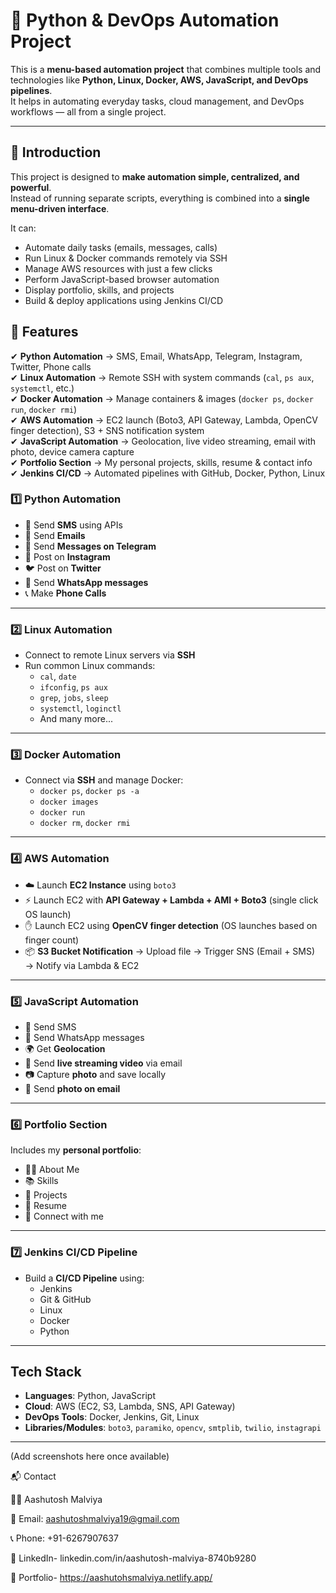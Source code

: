 # 🚀 Python & DevOps Automation Project

This is a **menu-based automation project** that combines multiple tools and technologies like **Python, Linux, Docker, AWS, JavaScript, and DevOps pipelines**.  
It helps in automating everyday tasks, cloud management, and DevOps workflows — all from a single project.

---

## 📖 Introduction
This project is designed to **make automation simple, centralized, and powerful**.  
Instead of running separate scripts, everything is combined into a **single menu-driven interface**.  

It can:  
- Automate daily tasks (emails, messages, calls)  
- Run Linux & Docker commands remotely via SSH  
- Manage AWS resources with just a few clicks  
- Perform JavaScript-based browser automation  
- Display portfolio, skills, and projects  
- Build & deploy applications using Jenkins CI/CD

  
## 📂 Features
✔ **Python Automation** → SMS, Email, WhatsApp, Telegram, Instagram, Twitter, Phone calls  
✔ **Linux Automation** → Remote SSH with system commands (`cal`, `ps aux`, `systemctl`, etc.)  
✔ **Docker Automation** → Manage containers & images (`docker ps`, `docker run`, `docker rmi`)  
✔ **AWS Automation** → EC2 launch (Boto3, API Gateway, Lambda, OpenCV finger detection), S3 + SNS notification system  
✔ **JavaScript Automation** → Geolocation, live video streaming, email with photo, device camera capture  
✔ **Portfolio Section** → My personal projects, skills, resume & contact info  
✔ **Jenkins CI/CD** → Automated pipelines with GitHub, Docker, Python, Linux  

### 1️⃣ Python Automation
- 📩 Send **SMS** using APIs  
- 📧 Send **Emails**  
- 💬 Send **Messages on Telegram**  
- 📸 Post on **Instagram**  
- 🐦 Post on **Twitter**  
- 📱 Send **WhatsApp messages**  
- 📞 Make **Phone Calls**

---

### 2️⃣ Linux Automation
- Connect to remote Linux servers via **SSH**  
- Run common Linux commands:  
  - `cal`, `date`  
  - `ifconfig`, `ps aux`  
  - `grep`, `jobs`, `sleep`  
  - `systemctl`, `loginctl`  
  - And many more...

---

### 3️⃣ Docker Automation
- Connect via **SSH** and manage Docker:  
  - `docker ps`, `docker ps -a`  
  - `docker images`  
  - `docker run`  
  - `docker rm`, `docker rmi`

---

### 4️⃣ AWS Automation
- ☁️ Launch **EC2 Instance** using `boto3`  
- ⚡ Launch EC2 with **API Gateway + Lambda + AMI + Boto3** (single click OS launch)  
- ✋ Launch EC2 using **OpenCV finger detection** (OS launches based on finger count)  
- 📦 **S3 Bucket Notification** → Upload file → Trigger SNS (Email + SMS) → Notify via Lambda & EC2  

---

### 5️⃣ JavaScript Automation
- 📩 Send SMS  
- 📱 Send WhatsApp messages  
- 🌍 Get **Geolocation**  
- 📡 Send **live streaming video** via email  
- 📷 Capture **photo** and save locally  
- 📧 Send **photo on email**  

---

### 6️⃣ Portfolio Section
Includes my **personal portfolio**:
- 👨‍💻 About Me  
- 📚 Skills  
- 📂 Projects  
- 📄 Resume  
- 🔗 Connect with me  

---

### 7️⃣ Jenkins CI/CD Pipeline
- Build a **CI/CD Pipeline** using:  
  - Jenkins  
  - Git & GitHub  
  - Linux  
  - Docker  
  - Python  

---

## Tech Stack

- **Languages**: Python, JavaScript  
- **Cloud**: AWS (EC2, S3, Lambda, SNS, API Gateway)  
- **DevOps Tools**: Docker, Jenkins, Git, Linux  
- **Libraries/Modules**: `boto3`, `paramiko`, `opencv`, `smtplib`, `twilio`, `instagrapi`  

---

(Add screenshots here once available)

📬 Contact

👨‍💻 Aashutosh Malviya

📧 Email: aashutoshmalviya19@gmail.com

📞 Phone: +91-6267907637

🔗 LinkedIn- linkedin.com/in/aashutosh-malviya-8740b9280

🛄 Portfolio- https://aashutohsmalviya.netlify.app/
